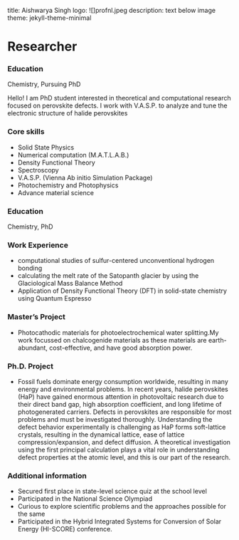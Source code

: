 title: Aishwarya Singh
logo: ![]profnl.jpeg
description: text below image
theme: jekyll-theme-minimal

# Researcher

### Education
Chemistry, Pursuing PhD

Hello! I am PhD student interested in theoretical and computational research focused on perovskite defects. I work with V.A.S.P. to analyze and tune the electronic structure of halide perovskites  

### Core skills

* Solid State Physics
* Numerical computation (M.A.T.L.A.B.)                       
* Density Functional Theory                                  
* Spectroscopy                                              
* V.A.S.P. (Vienna Ab initio Simulation Package)
* Photochemistry and Photophysics
* Advance material science

### Education
Chemistry, PhD

### Work Experience

*  computational studies of sulfur-centered unconventional hydrogen bonding
*  calculating the melt rate of the Satopanth glacier by using the Glaciological Mass Balance Method
*  Application of Density Functional Theory (DFT) in solid-state chemistry using Quantum Espresso

### Master’s Project

* Photocathodic materials for photoelectrochemical water splitting.My work focussed on chalcogenide materials as these materials are earth-abundant, cost-effective, and have good absorption power.
  
### Ph.D. Project

* Fossil fuels dominate energy consumption worldwide, resulting in many energy and environmental problems. In recent years, halide perovskites (HaP) have gained enormous attention in 
  photovoltaic research due to their direct band gap, high absorption coefficient, and long lifetime of photogenerated carriers. Defects in perovskites are responsible for most 
  problems and must be investigated thoroughly. Understanding the defect behavior experimentally is challenging as HaP forms soft-lattice crystals, resulting in the dynamical lattice, 
  ease of lattice compression/expansion, and defect diffusion. A theoretical investigation using the first principal calculation plays a vital role in understanding defect properties 
  at the atomic level, and this is our part of the research.

### Additional information

 * Secured first place in state-level science quiz at the school level
 * Participated in the National Science Olympiad
 * Curious to explore scientific problems and the approaches possible for the same
 * Participated in the Hybrid Integrated Systems for Conversion of Solar Energy (HI-SCORE) conference.

  
